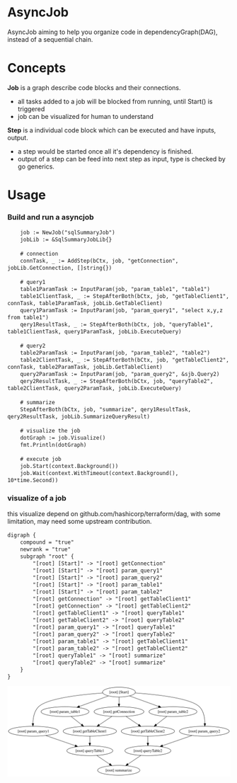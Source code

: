 # AsyncJob

AsyncJob aiming to help you organize code in dependencyGraph(DAG), instead of a sequential chain.

# Concepts
**Job** is a graph describe code blocks and their connections.
- all tasks added to a job will be blocked from running, until Start() is triggered
- job can be visualized for human to understand

**Step** is a individual code block which can be executed and have inputs, output.
- a step would be started once all it's dependency is finished.
- output of a step can be feed into next step as input, type is checked by go generics.

# Usage

### Build and run a asyncjob
```golang
	job := NewJob("sqlSummaryJob")
	jobLib := &SqlSummaryJobLib{}

	# connection
	connTask, _ := AddStep(bCtx, job, "getConnection", jobLib.GetConnection, []string{})

	# query1
	table1ParamTask := InputParam(job, "param_table1", "table1")
	table1ClientTask, _ := StepAfterBoth(bCtx, job, "getTableClient1", connTask, table1ParamTask, jobLib.GetTableClient)
	query1ParamTask := InputParam(job, "param_query1", "select x,y,z from table1")
	qery1ResultTask, _ := StepAfterBoth(bCtx, job, "queryTable1", table1ClientTask, query1ParamTask, jobLib.ExecuteQuery)

	# query2
	table2ParamTask := InputParam(job, "param_table2", "table2")
	table2ClientTask, _ := StepAfterBoth(bCtx, job, "getTableClient2", connTask, table2ParamTask, jobLib.GetTableClient)
	query2ParamTask := InputParam(job, "param_query2", &sjb.Query2)
	qery2ResultTask, _ := StepAfterBoth(bCtx, job, "queryTable2", table2ClientTask, query2ParamTask, jobLib.ExecuteQuery)

	# summarize
	StepAfterBoth(bCtx, job, "summarize", qery1ResultTask, qery2ResultTask, jobLib.SummarizeQueryResult)

	# visualize the job
	dotGraph := job.Visualize()
	fmt.Println(dotGraph)

	# execute job
	job.Start(context.Background())
	job.Wait(context.WithTimeout(context.Background(), 10*time.Second))
```

### visualize of a job
this visualize depend on github.com/hashicorp/terraform/dag, with some limitation, may need some upstream contribution.
```
digraph {
	compound = "true"
	newrank = "true"
	subgraph "root" {
		"[root] [Start]" -> "[root] getConnection"
		"[root] [Start]" -> "[root] param_query1"
		"[root] [Start]" -> "[root] param_query2"
		"[root] [Start]" -> "[root] param_table1"
		"[root] [Start]" -> "[root] param_table2"
		"[root] getConnection" -> "[root] getTableClient1"
		"[root] getConnection" -> "[root] getTableClient2"
		"[root] getTableClient1" -> "[root] queryTable1"
		"[root] getTableClient2" -> "[root] queryTable2"
		"[root] param_query1" -> "[root] queryTable1"
		"[root] param_query2" -> "[root] queryTable2"
		"[root] param_table1" -> "[root] getTableClient1"
		"[root] param_table2" -> "[root] getTableClient2"
		"[root] queryTable1" -> "[root] summarize"
		"[root] queryTable2" -> "[root] summarize"
	}
}
```
![visualize job graph](media/graphviz.svg)
